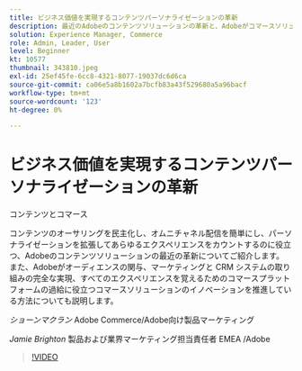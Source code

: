 ```yaml
---
title: ビジネス価値を実現するコンテンツパーソナライゼーションの革新
description: 最近のAdobeのコンテンツソリューションの革新と、Adobeがコマースソリューションのイノベーションをどのように促進しているかを説明します。
solution: Experience Manager, Commerce
role: Admin, Leader, User
level: Beginner
kt: 10577
thumbnail: 343810.jpeg
exl-id: 25ef45fe-6cc8-4321-8077-19037dc6d6ca
source-git-commit: ca06e5a8b1602a7bcfb83a43f529680a5a96bacf
workflow-type: tm+mt
source-wordcount: '123'
ht-degree: 0%

---
```


# ビジネス価値を実現するコンテンツパーソナライゼーションの革新

コンテンツとコマース

コンテンツのオーサリングを民主化し、オムニチャネル配信を簡単にし、パーソナライゼーションを拡張してあらゆるエクスペリエンスをカウントするのに役立つ、Adobeのコンテンツソリューションの最近の革新についてご紹介します。  また、Adobeがオーディエンスの関与、マーケティングと CRM システムの取り組みの完全な実現、すべてのエクスペリエンスを覚えるためのコマースプラットフォームの過給に役立つコマースソリューションのイノベーションを推進している方法についても説明します。

*ショーンマクラン* Adobe Commerce/Adobe向け製品マーケティング

*Jamie Brighton* 製品および業界マーケティング担当責任者 EMEA /Adobe

>[!VIDEO](https://video.tv.adobe.com/v/343810/?quality=12&learn=on)
